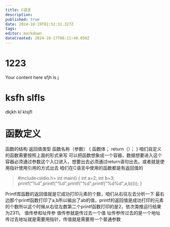 ```yaml
---
title: C语言
description: 
published: true
date: 2024-10-19T02:52:31.327Z
tags: 
editor: markdown
dateCreated: 2024-10-17T06:11:40.058Z
---
```


# 1223
Your content here
sfjh ls j
# ksfh slfls
dkjkh kl 
klsjfl 
# 函数定义

函数的结构
返回值类型 函数名称（参数）
{
       函数体；
       return（）；
}
咱们自定义的函数需要按照上面的形式来写
可以把函数想象成一个容器，数据想要进入这个容器必须通过参数这个入口进入，想要出去必须通过return语句出去。或者就是使用指针使用引用的方式出去
咱们在C语言中使用的函数都是有返回值的
> #include<stdio.h>
int main()
{
         int a=2;
         int b=3;
         printf("%d",printf("%d",printf("%d",printf("%d%d",a,b))));
}

Printf库函数的返回值就是它成功打印元素的个数，咱们从右往左去分析一下
最右边那个printf函数打印了a,b所以输出了ab的值，printf的返回值是成功打印的元素的个数所以这个时候从右往左数第二个printf函数打印的是2，依次类推运行结果为2311。 
值传参和址传参
值传参就是传过去一个值
址传参传过去的是一个地址
传过去地址就是需要用指针，传值就是需要用一个普通参数



